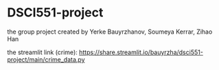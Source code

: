 # DSCI551-project
the group project created by Yerke Bauyrzhanov, Soumeya Kerrar, Zihao Han 

the streamlit link (crime):
https://share.streamlit.io/bauyrzha/dsci551-project/main/crime_data.py

